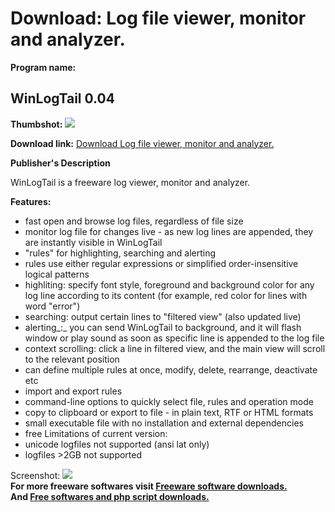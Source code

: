 # Download: Log file viewer, monitor and analyzer.

**Program name:**

## WinLogTail 0.04

  
**Thumbshot:** ![](http://www.freewarefiles.com/screenshot/wintaillog_md.jpg)   
  
**Download link:** [Download Log file viewer, monitor and analyzer.](http://freesoftwares.boysofts.com/WinLogTail_program_37345.html)  
  


**Publisher's Description**  
  


WinLogTail is a freeware log viewer, monitor and analyzer. 

**Features:**

  * fast open and browse log files, regardless of file size
  * monitor log file for changes live - as new log lines are appended, they are instantly visible in WinLogTail
  * "rules" for highlighting, searching and alerting
  * rules use either regular expressions or simplified order-insensitive logical patterns
  * highliting: specify font style, foreground and background color for any log line according to its content (for example, red color for lines with word "error")
  * searching: output certain lines to "filtered view" (also updated live)
  * alerting_:_ you can send WinLogTail to background, and it will flash window or play sound as soon as specific line is appended to the log file
  * context scrolling: click a line in filtered view, and the main view will scroll to the relevant position
  * can define multiple rules at once, modify, delete, rearrange, deactivate etc
  * import and export rules
  * command-line options to quickly select file, rules and operation mode
  * copy to clipboard or export to file - in plain text, RTF or HTML formats
  * small executable file with no installation and external dependencies
  * free
Limitations of current version: 
  * unicode logfiles not supported (ansi lat only)
  * logfiles >2GB not supported

  
  
Screenshot: ![](http://www.freewarefiles.com/screenshot/wintaillog.jpg)   
**For more freeware softwares visit [Freeware software downloads.](http://freesoftwares.boysofts.com/)**   
**And [Free softwares and php script downloads.](http://www.boysofts.com/)**
